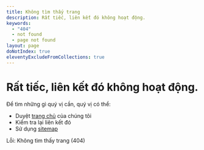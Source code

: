 ```yaml
---
title: Không tìm thấy trang
description: Rất tiếc, liên kết đó không hoạt động.
keywords:
  - "404"
  - not found
  - page not found
layout: page
doNotIndex: true
eleventyExcludeFromCollections: true
---
```

# Rất tiếc, liên kết đó không hoạt động.

Để tìm những gì quý vị cần, quý vị có thể:

* Duyệt [trang chủ](/) của chúng tôi
* Kiểm tra lại liên kết đó
* Sử dụng [sitemap](/sitemap)

Lỗi: Không tìm thấy trang (404)